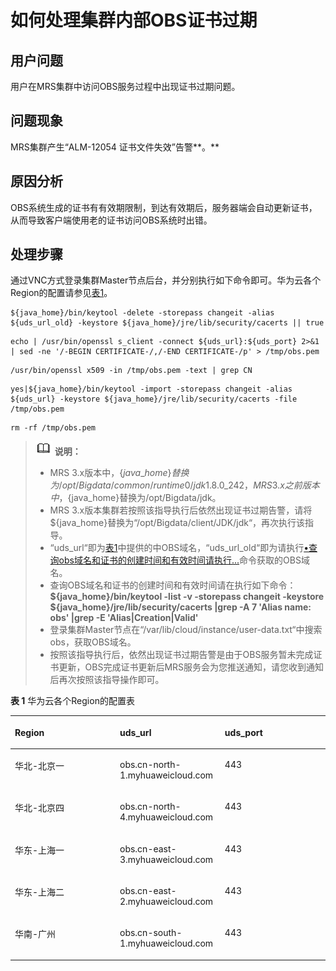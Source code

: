# 如何处理集群内部OBS证书过期<a name="mrs_03_0031"></a>

## 用户问题<a name="zh-cn_topic_0137729837_section18305143583116"></a>

用户在MRS集群中访问OBS服务过程中出现证书过期问题。

## 问题现象<a name="zh-cn_topic_0137729837_section117424454313"></a>

MRS集群产生“ALM-12054 证书文件失效”告警**。**

## 原因分析<a name="zh-cn_topic_0137729837_section1237061220324"></a>

OBS系统生成的证书有有效期限制，到达有效期后，服务器端会自动更新证书，从而导致客户端使用老的证书访问OBS系统时出错。

## 处理步骤<a name="zh-cn_topic_0137729837_section520813413313"></a>

通过VNC方式登录集群Master节点后台，并分别执行如下命令即可。华为云各个Region的配置请参见[表1](#zh-cn_topic_0137729837_table2662184463915)。

```
${java_home}/bin/keytool -delete -storepass changeit -alias ${uds_url_old} -keystore ${java_home}/jre/lib/security/cacerts || true
```

```
echo | /usr/bin/openssl s_client -connect ${uds_url}:${uds_port} 2>&1 | sed -ne '/-BEGIN CERTIFICATE-/,/-END CERTIFICATE-/p' > /tmp/obs.pem
```

```
/usr/bin/openssl x509 -in /tmp/obs.pem -text | grep CN
```

```
yes|${java_home}/bin/keytool -import -storepass changeit -alias ${uds_url} -keystore ${java_home}/jre/lib/security/cacerts -file /tmp/obs.pem
```

```
rm -rf /tmp/obs.pem
```

>![](public_sys-resources/icon-note.gif) **说明：** 
>-   MRS 3.x版本中，$\{java\_home\}替换为/opt/Bigdata/common/runtime0/jdk1.8.0\_242，MRS 3.x之前版本中，$\{java\_home\}替换为/opt/Bigdata/jdk。
>-   MRS 3.x版本集群若按照该指导执行后依然出现证书过期告警，请将$\{java\_home\}替换为“/opt/Bigdata/client/JDK/jdk“，再次执行该指导。
>-   “uds\_url“即为[表1](#zh-cn_topic_0137729837_table2662184463915)中提供的中OBS域名，“uds\_url\_old“即为请执行[•查询obs域名和证书的创建时间和有效时间请执行...](#li4227682278)命令获取的OBS域名。
>-   <a name="li4227682278"></a>查询OBS域名和证书的创建时间和有效时间请在执行如下命令：
>    **$\{java\_home\}/bin/keytool -list -v -storepass changeit -keystore $\{java\_home\}/jre/lib/security/cacerts |grep -A 7 'Alias name: obs' |grep -E 'Alias|Creation|Valid'**
>-   登录集群Master节点在“/var/lib/cloud/instance/user-data.txt“中搜索obs，获取OBS域名。
>-   按照该指导执行后，依然出现证书过期告警是由于OBS服务暂未完成证书更新，OBS完成证书更新后MRS服务会为您推送通知，请您收到通知后再次按照该指导操作即可。

**表 1**  华为云各个Region的配置表

<a name="zh-cn_topic_0137729837_table2662184463915"></a>
<table><thead align="left"><tr id="zh-cn_topic_0137729837_row8664204417398"><th class="cellrowborder" valign="top" width="33.33333333333333%" id="mcps1.2.4.1.1"><p id="zh-cn_topic_0137729837_p13664184463917"><a name="zh-cn_topic_0137729837_p13664184463917"></a><a name="zh-cn_topic_0137729837_p13664184463917"></a>Region</p>
</th>
<th class="cellrowborder" valign="top" width="33.3033303330333%" id="mcps1.2.4.1.2"><p id="zh-cn_topic_0137729837_p36641044183917"><a name="zh-cn_topic_0137729837_p36641044183917"></a><a name="zh-cn_topic_0137729837_p36641044183917"></a>uds_url</p>
</th>
<th class="cellrowborder" valign="top" width="33.36333633363336%" id="mcps1.2.4.1.3"><p id="zh-cn_topic_0137729837_p4664144203910"><a name="zh-cn_topic_0137729837_p4664144203910"></a><a name="zh-cn_topic_0137729837_p4664144203910"></a>uds_port</p>
</th>
</tr>
</thead>
<tbody><tr id="zh-cn_topic_0137729837_row156642441396"><td class="cellrowborder" valign="top" width="33.33333333333333%" headers="mcps1.2.4.1.1 "><p id="zh-cn_topic_0137729837_p1197013324417"><a name="zh-cn_topic_0137729837_p1197013324417"></a><a name="zh-cn_topic_0137729837_p1197013324417"></a>华北-北京一</p>
</td>
<td class="cellrowborder" valign="top" width="33.3033303330333%" headers="mcps1.2.4.1.2 "><p id="zh-cn_topic_0137729837_p12972125465712"><a name="zh-cn_topic_0137729837_p12972125465712"></a><a name="zh-cn_topic_0137729837_p12972125465712"></a>obs.cn-north-1.myhuaweicloud.com</p>
</td>
<td class="cellrowborder" valign="top" width="33.36333633363336%" headers="mcps1.2.4.1.3 "><p id="zh-cn_topic_0137729837_p1697053224114"><a name="zh-cn_topic_0137729837_p1697053224114"></a><a name="zh-cn_topic_0137729837_p1697053224114"></a>443</p>
</td>
</tr>
<tr id="zh-cn_topic_0137729837_row1919819422246"><td class="cellrowborder" valign="top" width="33.33333333333333%" headers="mcps1.2.4.1.1 "><p id="zh-cn_topic_0137729837_p1198542152413"><a name="zh-cn_topic_0137729837_p1198542152413"></a><a name="zh-cn_topic_0137729837_p1198542152413"></a>华北-北京四</p>
</td>
<td class="cellrowborder" valign="top" width="33.3033303330333%" headers="mcps1.2.4.1.2 "><p id="zh-cn_topic_0137729837_p560303135811"><a name="zh-cn_topic_0137729837_p560303135811"></a><a name="zh-cn_topic_0137729837_p560303135811"></a>obs.cn-north-4.myhuaweicloud.com</p>
</td>
<td class="cellrowborder" valign="top" width="33.36333633363336%" headers="mcps1.2.4.1.3 "><p id="zh-cn_topic_0137729837_p19198104216248"><a name="zh-cn_topic_0137729837_p19198104216248"></a><a name="zh-cn_topic_0137729837_p19198104216248"></a>443</p>
</td>
</tr>
<tr id="zh-cn_topic_0137729837_row115568202502"><td class="cellrowborder" valign="top" width="33.33333333333333%" headers="mcps1.2.4.1.1 "><p id="zh-cn_topic_0137729837_p255662065010"><a name="zh-cn_topic_0137729837_p255662065010"></a><a name="zh-cn_topic_0137729837_p255662065010"></a>华东-上海一</p>
</td>
<td class="cellrowborder" valign="top" width="33.3033303330333%" headers="mcps1.2.4.1.2 "><p id="zh-cn_topic_0137729837_p1755632055017"><a name="zh-cn_topic_0137729837_p1755632055017"></a><a name="zh-cn_topic_0137729837_p1755632055017"></a>obs.cn-east-3.myhuaweicloud.com</p>
</td>
<td class="cellrowborder" valign="top" width="33.36333633363336%" headers="mcps1.2.4.1.3 "><p id="zh-cn_topic_0137729837_p75561920125017"><a name="zh-cn_topic_0137729837_p75561920125017"></a><a name="zh-cn_topic_0137729837_p75561920125017"></a>443</p>
</td>
</tr>
<tr id="zh-cn_topic_0137729837_row3664944153918"><td class="cellrowborder" valign="top" width="33.33333333333333%" headers="mcps1.2.4.1.1 "><p id="zh-cn_topic_0137729837_p12971163212418"><a name="zh-cn_topic_0137729837_p12971163212418"></a><a name="zh-cn_topic_0137729837_p12971163212418"></a>华东-上海二</p>
</td>
<td class="cellrowborder" valign="top" width="33.3033303330333%" headers="mcps1.2.4.1.2 "><p id="zh-cn_topic_0137729837_p588242011212"><a name="zh-cn_topic_0137729837_p588242011212"></a><a name="zh-cn_topic_0137729837_p588242011212"></a>obs.cn-east-2.myhuaweicloud.com</p>
</td>
<td class="cellrowborder" valign="top" width="33.36333633363336%" headers="mcps1.2.4.1.3 "><p id="zh-cn_topic_0137729837_p159711732154118"><a name="zh-cn_topic_0137729837_p159711732154118"></a><a name="zh-cn_topic_0137729837_p159711732154118"></a>443</p>
</td>
</tr>
<tr id="zh-cn_topic_0137729837_row266411445396"><td class="cellrowborder" valign="top" width="33.33333333333333%" headers="mcps1.2.4.1.1 "><p id="zh-cn_topic_0137729837_p097115320410"><a name="zh-cn_topic_0137729837_p097115320410"></a><a name="zh-cn_topic_0137729837_p097115320410"></a>华南-广州</p>
</td>
<td class="cellrowborder" valign="top" width="33.3033303330333%" headers="mcps1.2.4.1.2 "><p id="zh-cn_topic_0137729837_p720917281427"><a name="zh-cn_topic_0137729837_p720917281427"></a><a name="zh-cn_topic_0137729837_p720917281427"></a>obs.cn-south-1.myhuaweicloud.com</p>
</td>
<td class="cellrowborder" valign="top" width="33.36333633363336%" headers="mcps1.2.4.1.3 "><p id="zh-cn_topic_0137729837_p197103234113"><a name="zh-cn_topic_0137729837_p197103234113"></a><a name="zh-cn_topic_0137729837_p197103234113"></a>443</p>
</td>
</tr>
</tbody>
</table>

